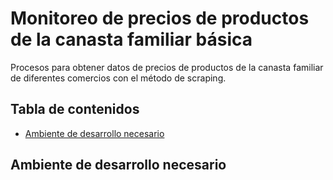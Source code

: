 # Monitoreo de precios de productos de la canasta familiar básica
Procesos para obtener datos de precios de productos de la canasta familiar de diferentes comercios con el método de scraping.
## Tabla de contenidos
- [Ambiente de desarrollo necesario](#ambiente-de-desarrollo-necesario)

## Ambiente de desarrollo necesario
